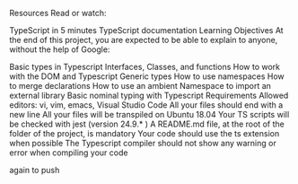 Resources Read or watch:

TypeScript in 5 minutes TypeScript documentation Learning Objectives At the end of this project, you are expected to be able to explain to anyone, without the help of Google:

Basic types in Typescript Interfaces, Classes, and functions How to work with the DOM and Typescript Generic types How to use namespaces How to merge declarations How to use an ambient Namespace to import an external library Basic nominal typing with Typescript Requirements Allowed editors: vi, vim, emacs, Visual Studio Code All your files should end with a new line All your files will be transpiled on Ubuntu 18.04 Your TS scripts will be checked with jest (version 24.9.* ) A README.md file, at the root of the folder of the project, is mandatory Your code should use the ts extension when possible The Typescript compiler should not show any warning or error when compiling your code

again to push
